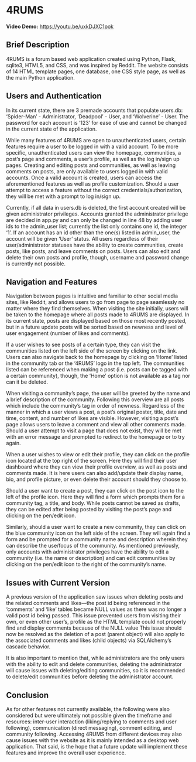 # 4RUMS

**Video Demo:** https://youtu.be/uxkDJXC1pok

## Brief Description

4RUMS is a forum based web application created using Python, Flask, sqlite3, HTML5, and CSS, and was inspired by Reddit. The website consists of 14 HTML template pages, one database, one CSS style page, as well as the main Python application.

## Users and Authentication

In its current state, there are 3 premade accounts that populate users.db: ‘Spider-Man’ - Administrator, ‘Deadpool’ - User, and ‘Wolverine’ - User. The password for each account is ‘123’ for ease of use and cannot be changed in the current state of the application. 

While many features of 4RUMS are open to unauthenticated users, certain features require a user to be logged in with a valid account. To be more specific, unauthenticated users can view the homepage, communities, a post’s page and comments, a user’s profile, as well as the log in/sign up pages. Creating and editing posts and communities, as well as leaving comments on posts, are only available to users logged in with valid accounts. Once a valid account is created, users can access the aforementioned features as well as profile customization. Should a user attempt to access a feature without the correct credentials/authorization, they will be met with a prompt to log in/sign up.

Currently, if all data in users.db is deleted, the first account created will be given administrator privileges. Accounts granted the administrator privilege are decided in app.py and can only be changed in line 48 by adding user ids to the admin_user list; currently the list only contains one id, the integer ‘1’. If an account has an id other than the one(s) listed in admin_user, the account will be given ‘User’ status. All users regardless of their user/administrator statuses have the ability to create communities, create posts, like posts, and leave comments on posts. Users can also edit and delete their own posts and profile, though, username and password change is currently not possible.

## Navigation and Features

Navigation between pages is intuitive and familiar to other social media sites, like Reddit, and allows users to go from page to page seamlessly no matter where they find themselves. When visiting the site initially, users will be taken to the homepage where all posts made to 4RUMS are displayed. In its current state, posts are displayed based on those most recently posted, but in a future update posts will be sorted based on newness and level of user engagement (number of likes and comments). 

If a user wishes to see posts of a certain type, they can visit the communities listed on the left side of the screen by clicking on the link. Users can also navigate back to the homepage by clicking on ‘Home’ listed in the community tab or the ‘4RUMS’ logo in the top left. The communities listed can be referenced when making a post (i.e. posts can be tagged with a certain community), though, the ‘Home’ option is not available as a tag nor can it be deleted.
 
When visiting a community’s page, the user will be greeted by the name and a brief description of the community. Following this overview are all posts which include the community’s tag in order of newness. Regardless of the manner in which a user views a post, a post’s original poster, title, date and time, content, and number of likes are visible. However, visiting a post’s page allows users to leave a comment and view all other comments made. Should a user attempt to visit a page that does not exist, they will be met with an error message and prompted to redirect to the homepage or to try again.

When a user wishes to view or edit their profile, they can click on the profile icon located at the top right of the screen. Here they will find their user dashboard where they can view their profile overview, as well as posts and comments made. It is here users can also add/update their display name, bio, and profile picture, or even delete their account should they choose to.

Should a user want to create a post, they can click on the post icon to the left of the profile icon. Here they will find a form which prompts them for a community tag, a title, and body. While posts cannot be saved as drafts, they can be edited after being posted by visiting the post’s page and clicking on the pen/edit icon.

Similarly, should a user want to create a new community, they can click on the blue community icon on the left side of the screen. They will again find a form and be prompted for a community name and description wherein they can describe the use/focus of the community. As mentioned previously, only accounts with administrator privileges have the ability to edit a community (i.e. the name or description) and can edit communities by clicking on the pen/edit icon to the right of the community’s name.

## Issues with Current Version

A previous version of the application saw issues when deleting posts and the related comments and likes—the post id being referenced in the ‘comments’ and ‘like’ tables became NULL values as there was no longer a valid post id being passed. This issue prevented users from visiting their own, or even other user’s, profile as the HTML template could not properly find and display comments because of the NULL value This issue should now be resolved as the deletion of a post (parent object) will also apply to the associated comments and likes (child objects) via SQLAlchemy’s cascade behavior.

It is also important to mention that, while administrators are the only users with the ability to edit and delete communities, deleting the administrator will cause issues with deleting/editing communities, so it is recommended to delete/edit communities before deleting the administrator account.

## Conclusion

As for other features not currently available, the following were also considered but were ultimately not possible given the timeframe and resources: inter-user interaction (liking/replying to comments and user following), communication (direct messaging), comment editing, and community following. Accessing 4RUMS from different devices may also cause issues with the website as it is mainly intended as a desktop web application. That said, is the hope that a future update will implement these features and improve the overall user experience.
